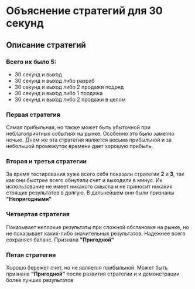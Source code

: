 # Объяснение стратегий для 30 секунд


## Описание стратегий
### Всего их было **5**:
* 30 секунд и выход
* 30 секунд и выход либо разраб
* 30 секунд и выход либо 2 продажи подряд
* 30 секунд и выход либо 1 продажа
* 30 секунд и выход либо 2 продажи в целом



### **Первая стратегия** 

Самая прибыльная, но также может быть убыточной при неблагоприятных
событиях на рынке. Особенно это было заметно ночью. Днем же эта стратегия является весьма прибыльной
и за небольшой промежуток времени дает хорошую прибыль. 


### **Вторая и третья стратегии** 
За время тестирования хуже всего себя показали стратегии **2** и **3**, так как они быстрее всего
обнуляли счет и выходили в минус. Их использование не имеет никакого смысла и 
не приносит никаких стоящих результатов в долгую. В дальнейшем они были признаны **"Непригодными"**


### **Четвертая стратегия** 
Показывает неплохие результаты при сложной обстановке на рынке, но не показывает каких-либо значительных результатов.
Надежнее всего сохраняет баланс. Признана **"Пригодной"**

### **Пятая стратегия** 
Хорошо бережет счет, но не является прибыльной. Может быть признана **"Пригодной"** после развития стратегии и 
и демонстрации более лучших результатов